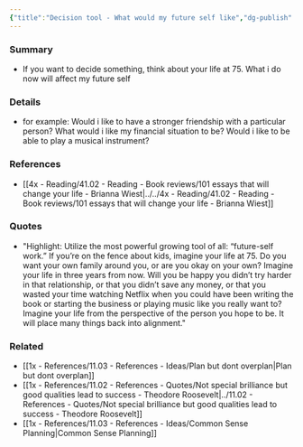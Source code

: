 ```yaml
---
{"title":"Decision tool - What would my future self like","dg-publish":true,"tags":[],"date created":"Monday, November 14th 2022, 9:12:25 pm","date modified":"Monday, November 14th 2022, 9:22:09 pm","permalink":"/1x-references/11-03-references-ideas/decision-tool-what-would-my-future-self-like/","dgHomeLink":true,"dgPassFrontmatter":true,"dgShowBacklinks":true,"dgShowLocalGraph":false,"dgShowInlineTitle":true}
---
```



### Summary
- If you want to decide something, think about your life at 75. What i do now will affect my future self

### Details
- for example: Would i like to have a stronger friendship with a particular person? What would i like my financial situation to be? Would i like to be able to play a musical instrument? 

### References
- [[4x - Reading/41.02 - Reading - Book reviews/101 essays that will change your life - Brianna Wiest|../../4x - Reading/41.02 - Reading - Book reviews/101 essays that will change your life - Brianna Wiest]]

### Quotes
- "Highlight: Utilize the most powerful growing tool of all: “future-self work.” If you’re on the fence about kids, imagine your life at 75. Do you want your own family around you, or are you okay on your own? Imagine your life in three years from now. Will you be happy you didn’t try harder in that relationship, or that you didn’t save any money, or that you wasted your time watching Netflix when you could have been writing the book or starting the business or playing music like you really want to? Imagine your life from the perspective of the person you hope to be. It will place many things back into alignment."

### Related
- [[1x - References/11.03 - References - Ideas/Plan but dont overplan|Plan but dont overplan]]
- [[1x - References/11.02 - References - Quotes/Not special brilliance but good qualities lead to success - Theodore Roosevelt|../11.02 - References - Quotes/Not special brilliance but good qualities lead to success - Theodore Roosevelt]]
- [[1x - References/11.03 - References - Ideas/Common Sense Planning|Common Sense Planning]]